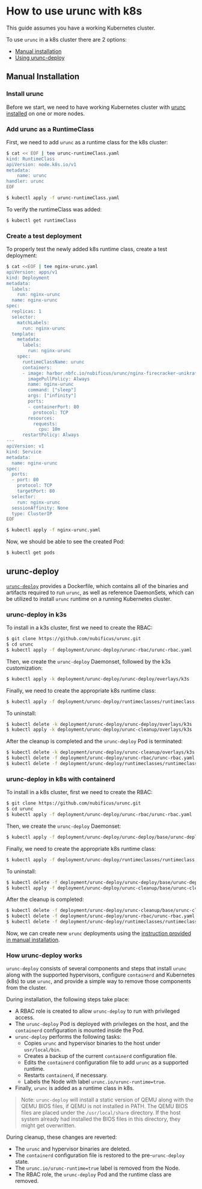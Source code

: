 # How to use urunc with k8s

This guide assumes you have a working Kubernetes cluster.

To use `urunc` in a k8s cluster there are 2 options:

- [Manual installation](#manual-installation)
- [Using urunc-deploy](#urunc-deploy)

## Manual Installation

### Install urunc

Before we start, we need to have working Kubernetes cluster with [urunc installed](../installation.md) on one or more nodes.

### Add urunc as a RuntimeClass

First, we need to add `urunc` as a runtime class for the k8s cluster:

```bash
$ cat << EOF | tee urunc-runtimeClass.yaml
kind: RuntimeClass
apiVersion: node.k8s.io/v1
metadata:
    name: urunc
handler: urunc
EOF

$ kubectl apply -f urunc-runtimeClass.yaml
```

To verify the runtimeClass was added:

```bash
$ kubectl get runtimeClass
```

### Create a test deployment

To properly test the newly added k8s runtime class, create a test deployment:

```bash
$ cat <<EOF | tee nginx-urunc.yaml
apiVersion: apps/v1
kind: Deployment
metadata:
  labels:
    run: nginx-urunc
  name: nginx-urunc
spec:
  replicas: 1
  selector:
    matchLabels:
      run: nginx-urunc
  template:
    metadata:
      labels:
        run: nginx-urunc
    spec:
      runtimeClassName: urunc
      containers:
      - image: harbor.nbfc.io/nubificus/urunc/nginx-firecracker-unikraft-initrd:latest
        imagePullPolicy: Always
        name: nginx-urunc
        command: ["sleep"]
        args: ["infinity"]
        ports:
        - containerPort: 80
          protocol: TCP
        resources:
          requests:
            cpu: 10m
      restartPolicy: Always
---
apiVersion: v1
kind: Service
metadata:
  name: nginx-urunc
spec:
  ports:
  - port: 80
    protocol: TCP
    targetPort: 80
  selector:
    run: nginx-urunc
  sessionAffinity: None
  type: ClusterIP
EOF

$ kubectl apply -f nginx-urunc.yaml
```

Now, we should be able to see the created Pod:

```bash
$ kubectl get pods
```

## urunc-deploy

[`urunc-deploy`](https://github.com/nubificus/urunc/tree/main/deployment/urunc-deploy) provides a Dockerfile, which contains all of the binaries
and artifacts required to run `urunc`, as well as reference DaemonSets, which can
be utilized to install `urunc` runtime  on a running Kubernetes cluster.

### urunc-deploy in k3s

To install in a k3s cluster, first we need to create the RBAC:

```bash
$ git clone https://github.com/nubificus/urunc.git
$ cd urunc
$ kubectl apply -f deployment/urunc-deploy/urunc-rbac/urunc-rbac.yaml
```

Then, we create the `urunc-deploy` Daemonset, followed by the k3s customization:

```bash
$ kubectl apply -k deployment/urunc-deploy/urunc-deploy/overlays/k3s
```

Finally, we need to create the appropriate k8s runtime class:

```bash
$ kubectl apply -f deployment/urunc-deploy/runtimeclasses/runtimeclass.yaml
```

To uninstall:

```bash
$ kubectl delete -k deployment/urunc-deploy/urunc-deploy/overlays/k3s
$ kubectl apply -k deployment/urunc-deploy/urunc-cleanup/overlays/k3s
```

After the cleanup is completed and the `urunc-deploy` Pod is terminated:

```bash
$ kubectl delete -k deployment/urunc-deploy/urunc-cleanup/overlays/k3s
$ kubectl delete -f deployment/urunc-deploy/urunc-rbac/urunc-rbac.yaml
$ kubectl delete -f deployment/urunc-deploy/runtimeclasses/runtimeclass.yaml
```

### urunc-deploy in k8s with containerd

To install in a k8s cluster, first we need to create the RBAC:

```bash
$ git clone https://github.com/nubificus/urunc.git
$ cd urunc
$ kubectl apply -f deployment/urunc-deploy/urunc-rbac/urunc-rbac.yaml
```

Then, we create the `urunc-deploy` Daemonset:

```bash
$ kubectl apply -f deployment/urunc-deploy/urunc-deploy/base/urunc-deploy.yaml
```

Finally, we need to create the appropriate k8s runtime class:

```bash
$ kubectl apply -f deployment/urunc-deploy/runtimeclasses/runtimeclass.yaml
```

To uninstall:

```bash
$ kubectl delete -f deployment/urunc-deploy/urunc-deploy/base/urunc-deploy.yaml
$ kubectl apply -f deployment/urunc-deploy/urunc-cleanup/base/urunc-cleanup.yaml
```

After the cleanup is completed:

```bash
$ kubectl delete -f deployment/urunc-deploy/urunc-cleanup/base/urunc-cleanup.yaml
$ kubectl delete -f deployment/urunc-deploy/urunc-rbac/urunc-rbac.yaml
$ kubectl delete -f deployment/urunc-deploy/runtimeclasses/runtimeclass.yaml
```

Now, we can create new `urunc` deployments using the [instruction provided in manual installation](#create-a-test-deployment).

### How urunc-deploy works

`urunc-deploy` consists of several components and steps that install `urunc` along with the supported hypervisors,
configure `containerd` and Kubernetes (k8s) to use `urunc`, and provide a simple way to remove those components from the cluster.

During installation, the following steps take place:

- A RBAC role is created to allow `urunc-deploy` to run with privileged access.
- The `urunc-deploy` Pod is deployed with privileges on the host, and the `containerd` configuration is mounted inside the Pod.
- `urunc-deploy` performs the following tasks:
    * Copies `urunc` and hypervisor binaries to the host under `usr/local/bin`.
    * Creates a backup of the current `containerd` configuration file.
    * Edits the `containerd` configuration file to add `urunc` as a supported runtime.
    * Restarts `containerd`, if necessary.
    * Labels the Node with label `urunc.io/urunc-runtime=true`.
- Finally, `urunc` is added as a runtime class in k8s.

> Note: `urunc-deploy` will install a static version of QEMU along with the QEMU BIOS files, if QEMU is not installed in PATH. The QEMU BIOS files are placed
under the `/usr/local/share` directory. If the host system already had installed the BIOS files in this directory, they might get overwritten.

During cleanup, these changes are reverted:

- The `urunc` and hypervisor binaries are deleted.
- The `containerd` configuration file is restored to the pre-`urunc-deploy` state.
- The `urunc.io/urunc-runtime=true` label is removed from the Node.
- The RBAC role, the `urunc-deploy` Pod and the runtime class are removed.
